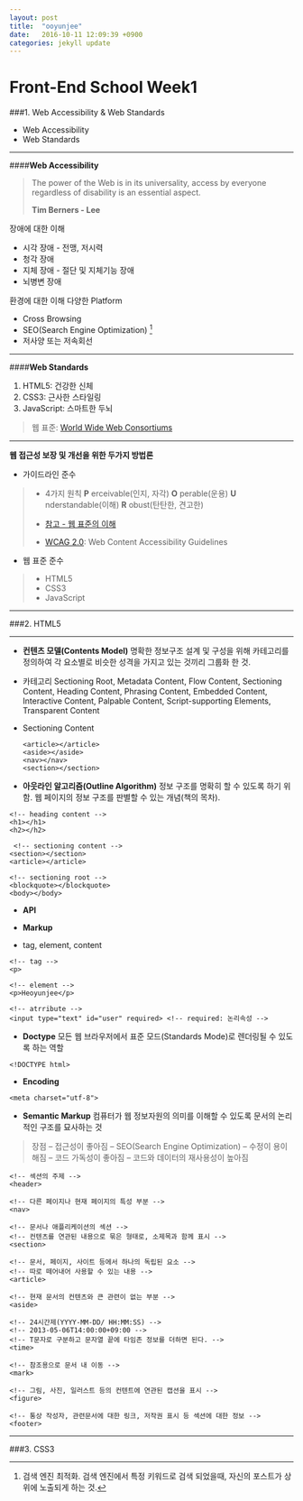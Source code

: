 ```yaml
---
layout: post
title:  "ooyunjee"
date:   2016-10-11 12:09:39 +0900
categories: jekyll update
---
```


**Front-End School Week1**
=========================


###1. Web Accessibility & Web Standards

- Web Accessibility
- Web Standards

----------


####**Web Accessibility**

>The power of the Web is in its universality, access by everyone regardless of disability is an essential aspect.
>
>**Tim Berners - Lee**

장애에 대한 이해

* 시각 장애 - 전맹, 저시력
* 청각 장애
* 지체 장애 - 절단 및 지체기능 장애
* 뇌병변 장애


환경에 대한 이해 다양한 Platform

* Cross Browsing
* SEO(Search Engine Optimization) [^1]
* 저사양 또는 저속회선

-----


####**Web Standards**
1. HTML5: 건강한 신체
2. CSS3: 근사한 스타일링
3. JavaScript: 스마트한 두뇌

>웹 표준: [World Wide Web Consortiums](https://www.w3.org)

----

**웹 접근성 보장 및 개선을 위한 두가지 방법론**

- 가이드라인 준수

> - 4가지 원칙
> **P** erceivable(인지, 자각)
> **O** perable(운용)
> **U** nderstandable(이해)
> **R** obust(탄탄한, 견고한)
>
> - [참고 - 웹 표준의 이해](http://webdir.tistory.com/34)
> - [WCAG 2.0](https://www.w3.org/WAI/): Web Content Accessibility Guidelines

- 웹 표준 준수

> - HTML5
> - CSS3
> - JavaScript


[^1]: 검색 엔진 최적화. 검색 엔진에서 특정 키워드로 검색 되었을때, 자신의 포스트가 상위에 노출되게 하는 것.

----

###2. HTML5

-----

- **컨텐츠 모델(Contents Model)**
 명확한 정보구조 설계 및 구성을 위해 카테고리를 정의하여 각 요소별로 비슷한 성격을 가지고 있는 것끼리 그룹화 한 것.
 - 카테고리
   Sectioning Root, Metadata Content, Flow Content, Sectioning Content, Heading Content, Phrasing Content, Embedded Content, Interactive Content, Palpable Content, Script-supporting Elements, Transparent Content

 - Sectioning Content
   ```
   <article></article>
   <aside></aside>
   <nav></nav>
   <section></section>
   ```
- **아웃라인 알고리즘(Outline Algorithm)**
 정보 구조를 명확히 할 수 있도록 하기 위함.
 웹 페이지의 정보 구조를 판별할 수 있는 개념(책의 목차).

 ```
 <!-- heading content -->
 <h1></h1>
 <h2></h2>

  <!-- sectioning content -->
 <section></section>
 <article></article>

 <!-- sectioning root -->
 <blockquote></blockquote>
 <body></body>
 ```


- **API**

- **Markup**
 - tag, element, content

```
<!-- tag -->
<p>

<!-- element -->
<p>Heoyunjee</p>

<!-- atrribute -->
<input type="text" id="user" required> <!-- required: 논리속성 -->
```

- **Doctype**
모든 웹 브라우저에서 표준 모드(Standards Mode)로 렌더링될 수 있도록 하는 역할
```
<!DOCTYPE html>
```

- **Encoding**
```
<meta charset="utf-8">
```

- **Semantic Markup**
컴퓨터가 웹 정보자원의 의미를 이해할 수 있도록 문서의 논리적인 구조를 묘사하는 것
>장점
– 접근성이 좋아짐
– SEO(Search Engine Optimization)
– 수정이 용이해짐
– 코드 가독성이 좋아짐
– 코드와 데이터의 재사용성이 높아짐

```
<!-- 섹션의 주제 -->
<header>
```

```
<!-- 다른 페이지나 현재 페이지의 특성 부분 -->
<nav>
```

```
<!-- 문서나 애플리케이션의 섹션 -->
<!-- 컨텐츠를 연관된 내용으로 묶은 형태로, 소제목과 함께 표시 -->
<section>
```

```
<!-- 문서, 페이지, 사이트 등에서 하나의 독립된 요소 -->
<!-- 따로 떼어내어 사용할 수 있는 내용 -->
<article>
```

```
<!-- 현재 문서의 컨텐츠와 큰 관련이 없는 부분 -->
<aside>
```

```
<!-- 24시간제(YYYY-MM-DD/ HH:MM:SS) -->
<!-- 2013-05-06T14:00:00+09:00 -->
<!-- T문자로 구분하고 문자열 끝에 타임존 정보를 더하면 된다. -->
<time>
```

```
<!-- 참조용으로 문서 내 이동 -->
<mark>
```

```
<!-- 그림, 사진, 일러스트 등의 컨텐트에 연관된 캡션을 표시 -->
<figure>
```

```
<!-- 통상 작성자, 관련문서에 대한 링크, 저작권 표시 등 섹션에 대한 정보 -->
<footer>
```

----

###3. CSS3
